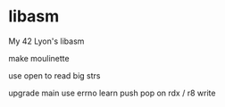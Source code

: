 # libasm
My 42 Lyon's libasm

make moulinette

use open to read big strs

upgrade main
use errno
learn push pop on rdx / r8 write